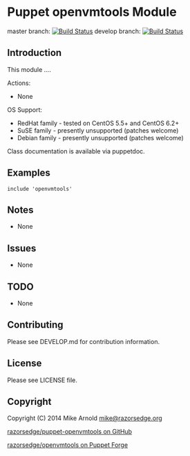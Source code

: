 Puppet openvmtools Module
======================

master branch: [![Build Status](https://secure.travis-ci.org/razorsedge/puppet-openvmtools.png?branch=master)](http://travis-ci.org/razorsedge/puppet-openvmtools)
develop branch: [![Build Status](https://secure.travis-ci.org/razorsedge/puppet-openvmtools.png?branch=develop)](http://travis-ci.org/razorsedge/puppet-openvmtools)

Introduction
------------

This module ....

Actions:

* None

OS Support:

* RedHat family - tested on CentOS 5.5+ and CentOS 6.2+
* SuSE family   - presently unsupported (patches welcome)
* Debian family - presently unsupported (patches welcome)

Class documentation is available via puppetdoc.

Examples
--------

    include 'openvmtools'


Notes
-----

* None

Issues
------

* None

TODO
----

* None

Contributing
------------

Please see DEVELOP.md for contribution information.

License
-------

Please see LICENSE file.

Copyright
---------

Copyright (C) 2014 Mike Arnold <mike@razorsedge.org>

[razorsedge/puppet-openvmtools on GitHub](https://github.com/razorsedge/puppet-openvmtools)

[razorsedge/openvmtools on Puppet Forge](http://forge.puppetlabs.com/razorsedge/openvmtools)

